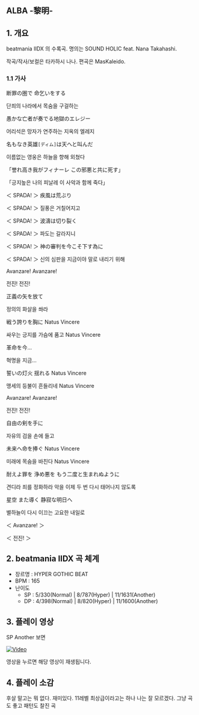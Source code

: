 ## ALBA -黎明-

## 1. 개요

beatmania IIDX 의 수록곡. 명의는 SOUND HOLIC feat. Nana Takahashi.

작곡/작사/보컬은 타카하시 나나. 편곡은 MasKaleido.



### 1.1 가사

断罪の圏で 命乞いをする

단죄의 나라에서 목숨을 구걸하는

愚かな亡者が奏でる地獄のエレジー

어리석은 망자가 연주하는 지옥의 엘레지

名もなき英雄`[ディム]`は天へと叫んだ 

이름없는 영웅은 하늘을 향해 외쳤다

「誉れ高き我がフィナーレ この邪悪と共に死す」

「긍지높은 나의 피날레 이 사악과 함께 죽다」

＜ SPADA! ＞ 疾風は荒ぶり 

＜ SPADA! ＞ 질풍은 거칠어지고

＜ SPADA! ＞ 波濤は切り裂く 

＜ SPADA! ＞ 파도는 갈라지니

＜ SPADA! ＞ 神の審判を今こそ下す為に

＜ SPADA! ＞ 신의 심판을 지금이야 말로 내리기 위해

Avanzare! Avanzare! 

전진! 전진!

正義の矢を放て 

정의의 화살을 쏴라

戦う誇りを胸に Natus Vincere 

싸우는 긍지를 가슴에 품고 Natus Vincere

革命を今...

혁명을 지금...



誓いの灯火 揺れる Natus Vincere

맹세의 등불이 흔들리네 Natus Vincere 

Avanzare! Avanzare! 

전진! 전진!

自由の剣を手に 

자유의 검을 손에 들고

未来へ命を捧ぐ Natus Vincere

미래에 목숨을 바친다 Natus Vincere



耐えよ罪を 浄め悪を もう二度と生まれぬように 

견디라 죄를 정화하라 악을 이제 두 번 다시 태어나지 않도록

星空 また導く 静寂な明日へ 

별하늘이 다시 이끄는 고요한 내일로

＜ Avanzare! ＞

＜ 전진! ＞





## 2. beatmania IIDX 곡 체계

- 장르명 : HYPER GOTHIC BEAT
- BPM : 165
- 난이도
  - SP : 5/330(Normal) | 8/787(Hyper) | 11/1631(Another)
  - DP : 4/398(Normal) | 8/820(Hyper) | 11/1600(Another)



## 3. 플레이 영상

SP Another 보면

[![Video](http://img.youtube.com/vi/ZE54ZrUxsMo/0.jpg)](https://www.youtube.com/embed/ZE54ZrUxsMo?t=0s) 

영상을 누르면 해당 영상이 재생됩니다.





## 4. 플레이 소감

후살 말고는 뭐 없다. 재미있다. 11레벨 최상급이라고는 하나 나는 잘 모르겠다. 그냥 곡도 좋고 패턴도 찰진 곡